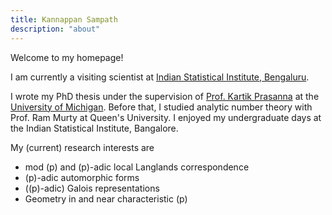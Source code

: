 ```yaml
---
title: Kannappan Sampath
description: "about"
---
```


Welcome to my homepage!

I am currently a visiting scientist at [Indian Statistical Institute, Bengaluru](https://www.isibang.ac.in/~statmath/).

I wrote my PhD thesis under the supervision of [Prof. Kartik Prasanna](https://dept.math.lsa.umich.edu/~kartikp/) at the [University of Michigan](https://lsa.umich.edu/math). Before that, I studied analytic number theory with Prof. Ram Murty at Queen's University. I enjoyed my undergraduate days at the Indian Statistical Institute, Bangalore.

My (current) research interests are

- mod \(p\) and \(p\)-adic local Langlands correspondence
- \(p\)-adic automorphic forms
- (\(p\)-adic) Galois representations
- Geometry in and near characteristic \(p\)